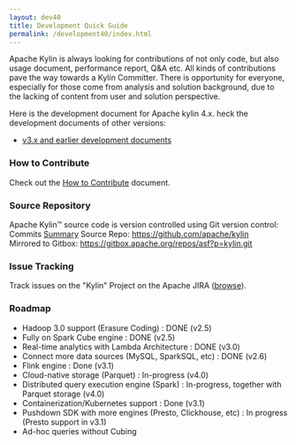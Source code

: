 ```yaml
---
layout: dev40
title: Development Quick Guide
permalink: /development40/index.html
---
```


Apache Kylin is always looking for contributions of not only code, but also usage document, performance report, Q&A etc. All kinds of contributions pave the way towards a Kylin Committer. There is opportunity for everyone, especially for those come from analysis and solution background, due to the lacking of content from user and solution perspective.

Here is the development document for Apache kylin 4.x. heck the development documents of other versions:
* [v3.x and earlier development documents](/development/) 

### How to Contribute
Check out the [How to Contribute](/development40/howto_contribute.html) document.

### Source Repository
Apache Kylin™ source code is version controlled using Git version control:
Commits [Summary](https://github.com/apache/kylin/commits/main)
Source Repo: [https://github.com/apache/kylin ](https://github.com/apache/kylin )  
Mirrored to Gitbox: [https://gitbox.apache.org/repos/asf?p=kylin.git ](https://gitbox.apache.org/repos/asf?p=kylin.git )

### Issue Tracking  
Track issues on the "Kylin" Project on the Apache JIRA ([browse](http://issues.apache.org/jira/browse/KYLIN)).

### Roadmap
- Hadoop 3.0 support (Erasure Coding) : DONE (v2.5)
- Fully on Spark Cube engine : DONE (v2.5)
- Real-time analytics with Lambda Architecture : DONE (v3.0)
- Connect more data sources (MySQL, SparkSQL, etc) : DONE (v2.6)
- Flink engine : Done (v3.1)
- Cloud-native storage (Parquet) : In-progress (v4.0)
- Distributed query execution engine (Spark) : In-progress, together with Parquet storage (v4.0)
- Containerization/Kubernetes support : Done (v3.1)
- Pushdown SDK with more engines (Presto, Clickhouse, etc) : In progress (Presto support in v3.1)
- Ad-hoc queries without Cubing
